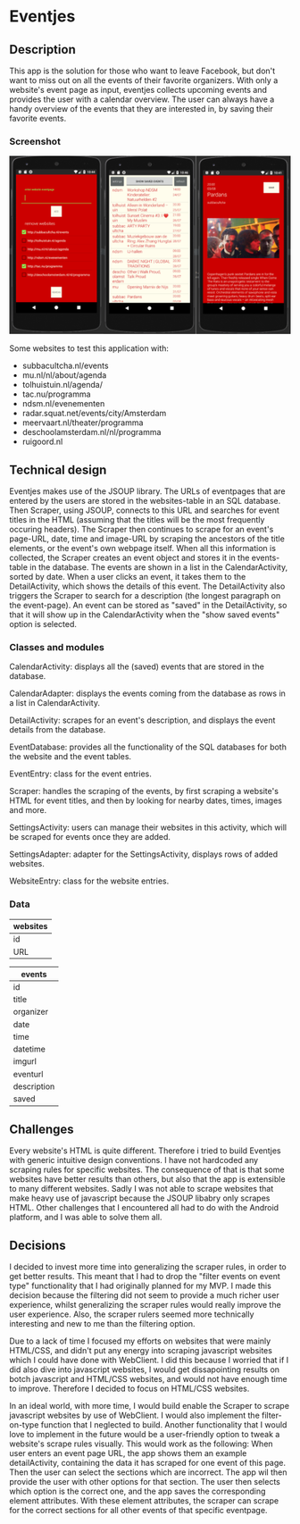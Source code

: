 # Eventjes
## Description
This app is the solution for those who want to leave Facebook, but don't want to miss out on all the events of their favorite organizers.
With only a website's event page as input, eventjes collects upcoming events and provides the user with a calendar overview. 
The user can always have a handy overview of the events that they are interested in, by saving their favorite events.

### Screenshot
![](/doc/screenshotEventjes.png)

Some websites to test this application with:
- subbacultcha.nl/events
- mu.nl/nl/about/agenda
- tolhuistuin.nl/agenda/
- tac.nu/programma
- ndsm.nl/evenementen 
- radar.squat.net/events/city/Amsterdam
- meervaart.nl/theater/programma
- deschoolamsterdam.nl/nl/programma
- ruigoord.nl


## Technical design
Eventjes makes use of the JSOUP library. The URLs of eventpages that are entered by the users are stored in the websites-table in an SQL database.
Then Scraper, using JSOUP, connects to this URL and searches for event titles in the HTML (assuming that the titles will be the most frequently occuring headers).
The Scraper then continues to scrape for an event's page-URL, date, time and image-URL by scraping the ancestors of the title elements, or the event's own webpage itself.
When all this information is collected, the Scraper creates an event object and stores it in the events-table in the database. The events are shown in a list in the CalendarActivity, sorted by date.
When a user clicks an event, it takes them to the DetailActivity, which shows the details of this event. The DetailActivity also triggers the Scraper to search for a description (the longest paragraph on the event-page).
An event can be stored as "saved" in the DetailActivity, so that it will show up in the CalendarActivity when the "show saved events" option is selected.


### Classes and modules
CalendarActivity: displays all the (saved) events that are stored in the database.

CalendarAdapter: displays the events coming from the database as rows in a list in CalendarActivity.

DetailActivity: scrapes for an event's description, and displays the event details from the database.

EventDatabase: provides all the functionality of the SQL databases for both the website and the event tables.

EventEntry: class for the event entries.

Scraper: handles the scraping of the events, by first scraping a website's HTML for event titles, and then by looking for nearby dates, times, images and more.

SettingsActivity: users can manage their websites in this activity, which will be scraped for events once they are added.

SettingsAdapter: adapter for the SettingsActivity, displays rows of added websites.

WebsiteEntry: class for the website entries.

### Data
| websites |
| -------- |
|    id    |
|   URL    |

|  events  | 
| -------- | 
|    id    | 
|  title   | 
| organizer|
| date |
| time |
| datetime |
| imgurl |
| eventurl |
| description |
| saved |

## Challenges
Every website's HTML is quite different. Therefore i tried to build Eventjes with generic intuitive design conventions.
I have not hardcoded any scraping rules for specific websites. The consequence of that is that some websites have better results than others,
but also that the app is extensible to many different websites.
Sadly I was not able to scrape websites that make heavy use of javascript because the JSOUP libabry only scrapes HTML.
Other challenges that I encountered all had to do with the Android platform, and I was able to solve them all.

## Decisions
I decided to invest more time into generalizing the scraper rules, in order to get better results.
This meant that I had to drop the "filter events on event type" functionality that I had originally planned for my MVP.
I made this decision because the filtering did not seem to provide a much richer user experience, whilst generalizing the scraper rules would really improve the user experience.
Also, the scraper rulers seemed more technically interesting and new to me than the filtering option.

Due to a lack of time I focused my efforts on websites that were mainly HTML/CSS, and didn't put any energy into scraping javascript websites which I could have done with WebClient.
I did this because I worried that if I did also dive into javascript websites, I would get dissapointing results on botch javascript and HTML/CSS websites, and would not have enough time to improve.
Therefore I decided to focus on HTML/CSS websites.

In an ideal world, with more time, I would build enable the Scraper to scrape javascript websites by use of WebClient. I would also implement the filter-on-type function that I neglected to build.
Another functionality that I would love to implement in the future would be a user-friendly option to tweak a website's scrape rules visually. This would work as the following:
When user enters an event page URL, the app shows them an example detailActivity, containing the data it has scraped for one event of this page. Then the user can select the
sections which are incorrect. The app wil then provide the user with other options for that section. The user then selects which option is the correct one, and the app saves the corresponding element attributes.
With these element attributes, the scraper can scrape for the correct sections for all other events of that specific eventpage.




